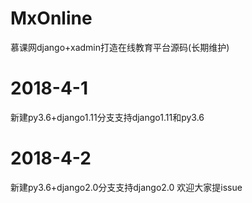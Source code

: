 # MxOnline
慕课网django+xadmin打造在线教育平台源码(长期维护)

# 2018-4-1 
  
  新建py3.6+django1.11分支支持django1.11和py3.6

# 2018-4-2 
  
  新建py3.6+django2.0分支支持django2.0 欢迎大家提issue
